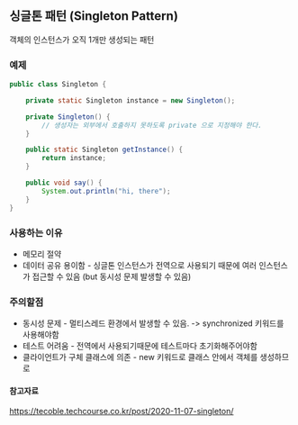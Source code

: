 ## 싱글톤 패턴 (Singleton Pattern)

객체의 인스턴스가 오직 1개만 생성되는 패턴

### 예제

```java
public class Singleton {

    private static Singleton instance = new Singleton();

    private Singleton() {
        // 생성자는 외부에서 호출하지 못하도록 private 으로 지정해야 한다.
    }

    public static Singleton getInstance() {
        return instance;
    }

    public void say() {
        System.out.println("hi, there");
    }
}
```

### 사용하는 이유

- 메모리 절약
- 데이터 공유 용이함 - 싱글톤 인스턴스가 전역으로 사용되기 때문에 여러 인스턴스가 접근할 수 있음 (but 동시성 문제 발생할 수 있음)

### 주의할점

- 동시성 문제 - 멀티스레드 환경에서 발생할 수 있음. -> synchronized 키워드를 사용해야함
- 테스트 어려움 - 전역에서 사용되기때문에 테스트마다 초기화해주어야함
- 클라이언트가 구체 클래스에 의존 - new 키워드로 클래스 안에서 객체를 생성하므로

#### 참고자료

https://tecoble.techcourse.co.kr/post/2020-11-07-singleton/
